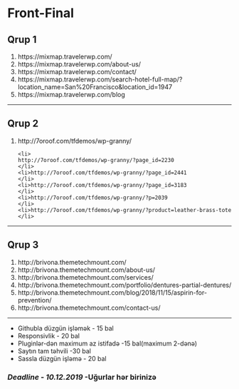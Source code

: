 <h1>Front-Final</h1>
<h2>Qrup 1</h2>

<ol>
    <li>https://mixmap.travelerwp.com/</li>
    <li>https://mixmap.travelerwp.com/about-us/</li>
    <li>https://mixmap.travelerwp.com/contact/</li>
    <li>https://mixmap.travelerwp.com/search-hotel-full-map/?location_name=San%20Francisco&location_id=1947</li>
    <li>https://mixmap.travelerwp.com/blog</li>
</ol>
<hr>

<h2>Qrup 2</h2>

<ol>
    <li>http://7oroof.com/tfdemos/wp-granny/
    </li>
        
    <li>
    http://7oroof.com/tfdemos/wp-granny/?page_id=2230
    </li>
    <li>http://7oroof.com/tfdemos/wp-granny/?page_id=2441
    </li>
    <li>http://7oroof.com/tfdemos/wp-granny/?page_id=3183
    </li>
    <li>http://7oroof.com/tfdemos/wp-granny/?p=2039
    </li>
    <li>http://7oroof.com/tfdemos/wp-granny/?product=leather-brass-tote
    </li>
</ol>
<hr>
<h2>Qrup 3</h2>

<ol>
    <li>http://brivona.themetechmount.com/</li>
    <li>http://brivona.themetechmount.com/about-us/</li>
    <li>http://brivona.themetechmount.com/services/</li>
    <li>http://brivona.themetechmount.com/portfolio/dentures-partial-dentures/</li>
    <li>http://brivona.themetechmount.com/blog/2018/11/15/aspirin-for-prevention/</li>
    <li>http://brivona.themetechmount.com/contact-us/</li>
</ol>
<hr>
<ul>
    <li>Githubla düzgün işləmək - 15 bal</li>
    <li>Responsivlik - 20 bal</li>
    <li>Pluginlər-dən maximum az istifadə -15 bal(maximum 2-dənə)</li>
    <li>Saytın tam təhvili -30 bal</li>
    <li>Sassla düzgün işləmə - 20 bal</li>
</ul>
<h3><i><b>Deadline - 10.12.2019</b></i> -Uğurlar hər birinizə</h3>

